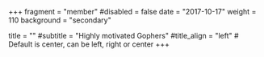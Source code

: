 +++
fragment = "member"
#disabled = false
date = "2017-10-17"
weight = 110
background = "secondary"

title = ""
#subtitle = "Highly motivated Gophers"
#title_align = "left" # Default is center, can be left, right or center
+++
